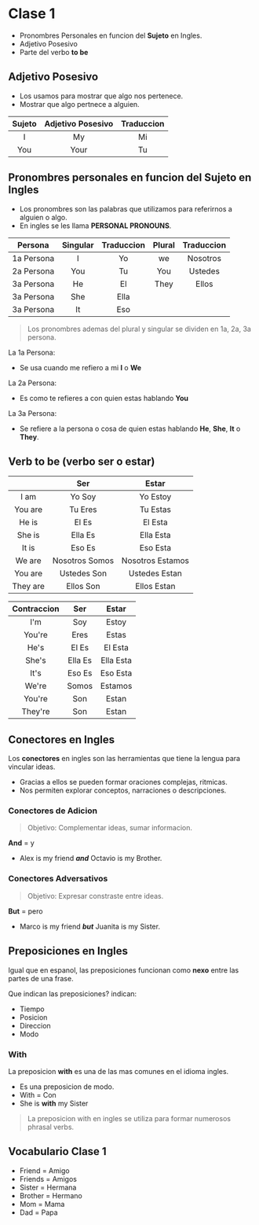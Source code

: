 # Clase 1

- Pronombres Personales en funcion del **Sujeto** en Ingles.
- Adjetivo Posesivo
- Parte del verbo **to be**


## Adjetivo Posesivo

- Los usamos para mostrar que algo nos pertenece.
- Mostrar que algo pertnece a alguien.

| Sujeto | Adjetivo Posesivo | Traduccion          |
| :----: | :---------------: | :-----------------: |
| I      | My                | Mi                  |
| You    | Your              | Tu                  |


## Pronombres personales en funcion del Sujeto en Ingles

- Los pronombres son las palabras que utilizamos para referirnos a alguien o algo.
- En ingles se les llama **PERSONAL PRONOUNS**.

| Persona    | Singular | Traduccion | Plural | Traduccion |
| :--------: | :------: | :--------: | :----: | :--------: |
| 1a Persona | I        | Yo         | we     | Nosotros   |
| 2a Persona | You      | Tu         | You    | Ustedes    |
| 3a Persona | He       | El         | They   | Ellos      |
| 3a Persona | She      | Ella       |        |            |
| 3a Persona | It       | Eso        |        |            |

> Los pronombres ademas del plural y singular se dividen en 1a, 2a, 3a persona.

La 1a Persona:
- Se usa cuando me refiero a mi **I** o **We**

La 2a Persona:
- Es como te refieres a con quien estas hablando **You**

La 3a Persona:
- Se refiere a la persona o cosa de quien estas hablando **He**, **She**, **It** o **They**.


## Verb to be (verbo ser o estar)

|            | Ser            | Estar            |
| :------:   | :------------: | :--------------: |
| I am       | Yo Soy         | Yo Estoy         |
| You are    | Tu Eres        | Tu Estas         |
| He is      | El Es          | El Esta          |
| She is     | Ella Es        | Ella Esta        |
| It is      | Eso Es         | Eso Esta         |
| We are     | Nosotros Somos | Nosotros Estamos |
| You are    | Ustedes Son    | Ustedes Estan    |
 |They are   | Ellos Son      | Ellos Estan      |

| Contraccion | Ser            | Estar            |
| :---------: | :------------: | :--------------: |
| I'm         | Soy            | Estoy            |
| You're      | Eres           | Estas            |
| He's        | El Es          | El Esta          |
| She's       | Ella Es        | Ella Esta        |
| It's        | Eso Es         | Eso Esta         |
| We're       | Somos          | Estamos          |
| You're      | Son            | Estan            |
| They're     | Son            | Estan            |


## Conectores en Ingles

Los **conectores** en ingles son las herramientas que tiene la lengua para vincular ideas.

- Gracias a ellos se pueden formar oraciones complejas, ritmicas.
- Nos permiten explorar conceptos, narraciones o descripciones.

### Conectores de Adicion

> Objetivo: Complementar ideas, sumar informacion.

**And** = y
- Alex is my friend ***and*** Octavio is my Brother.

### Conectores Adversativos

> Objetivo: Expresar constraste entre ideas.

**But** = pero
- Marco is my friend ***but*** Juanita is my Sister.


## Preposiciones en Ingles

Igual que en espanol, las preposiciones funcionan como **nexo** entre las partes de una frase.

Que indican las preposiciones?
indican:
- Tiempo
- Posicion
- Direccion
- Modo

### With
La preposicion **with** es una de las mas comunes en el idioma ingles.
- Es una preposicion de modo.
- With = Con
- She is **with** my Sister

> La preposicion with en ingles se utiliza para formar numerosos phrasal verbs.

## Vocabulario Clase 1
- Friend = Amigo
- Friends = Amigos
- Sister = Hermana
- Brother = Hermano
- Mom = Mama
- Dad = Papa